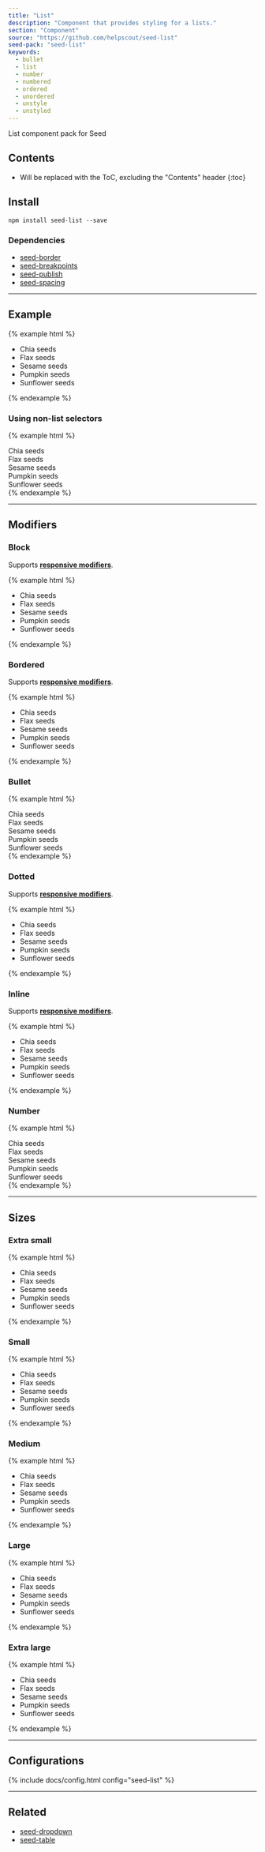 ```yaml
---
title: "List"
description: "Component that provides styling for a lists."
section: "Component"
source: "https://github.com/helpscout/seed-list"
seed-pack: "seed-list"
keywords:
  - bullet
  - list
  - number
  - numbered
  - ordered
  - unordered
  - unstyle
  - unstyled
---
```


List component pack for Seed

## Contents

* Will be replaced with the ToC, excluding the "Contents" header
{:toc}

## Install

```
npm install seed-list --save
```


### Dependencies

* [seed-border](/seed/packs/seed-border)
* [seed-breakpoints](/seed/packs/seed-breakpoints)
* [seed-publish](/seed/packs/seed-publish)
* [seed-spacing](/seed/packs/seed-spacing)



---


## Example

{% example html %}
<ul class="c-list">
  <li>Chia seeds</li>
  <li>Flax seeds</li>
  <li>Sesame seeds</li>
  <li>Pumpkin seeds</li>
  <li>Sunflower seeds</li>
</ul>
{% endexample %}


### Using non-list selectors

{% example html %}
<div class="c-list">
  <div class="c-list__item">Chia seeds</div>
  <div class="c-list__item">Flax seeds</div>
  <div class="c-list__item">Sesame seeds</div>
  <div class="c-list__item">Pumpkin seeds</div>
  <div class="c-list__item">Sunflower seeds</div>
</div>
{% endexample %}


---


## Modifiers


### Block

Supports **[responsive modifiers](/seed/packs/seed-breakpoints/#responsive-modifiers)**.

{% example html %}
<ul class="c-list c-list--block">
  <li>Chia seeds</li>
  <li>Flax seeds</li>
  <li>Sesame seeds</li>
  <li>Pumpkin seeds</li>
  <li>Sunflower seeds</li>
</ul>
{% endexample %}


### Bordered

Supports **[responsive modifiers](/seed/packs/seed-breakpoints/#responsive-modifiers)**.

{% example html %}
<ul class="c-list c-list--bordered">
  <li>Chia seeds</li>
  <li>Flax seeds</li>
  <li>Sesame seeds</li>
  <li>Pumpkin seeds</li>
  <li>Sunflower seeds</li>
</ul>
{% endexample %}


### Bullet

{% example html %}
<div class="c-list c-list--bullet">
  <div class="c-list__item">Chia seeds</div>
  <div class="c-list__item">Flax seeds</div>
  <div class="c-list__item">Sesame seeds</div>
  <div class="c-list__item">Pumpkin seeds</div>
  <div class="c-list__item">Sunflower seeds</div>
</div>
{% endexample %}


### Dotted

Supports **[responsive modifiers](/seed/packs/seed-breakpoints/#responsive-modifiers)**.

{% example html %}
<ul class="c-list c-list--dotted">
  <li>Chia seeds</li>
  <li>Flax seeds</li>
  <li>Sesame seeds</li>
  <li>Pumpkin seeds</li>
  <li>Sunflower seeds</li>
</ul>
{% endexample %}


### Inline

Supports **[responsive modifiers](/seed/packs/seed-breakpoints/#responsive-modifiers)**.

{% example html %}
<ul class="c-list c-list--inline">
  <li>Chia seeds</li>
  <li>Flax seeds</li>
  <li>Sesame seeds</li>
  <li>Pumpkin seeds</li>
  <li>Sunflower seeds</li>
</ul>
{% endexample %}


### Number

{% example html %}
<div class="c-list c-list--number">
  <div class="c-list__item">Chia seeds</div>
  <div class="c-list__item">Flax seeds</div>
  <div class="c-list__item">Sesame seeds</div>
  <div class="c-list__item">Pumpkin seeds</div>
  <div class="c-list__item">Sunflower seeds</div>
</div>
{% endexample %}



---



## Sizes


### Extra small

{% example html %}
<ul class="c-list c-list--xs">
  <li>Chia seeds</li>
  <li>Flax seeds</li>
  <li>Sesame seeds</li>
  <li>Pumpkin seeds</li>
  <li>Sunflower seeds</li>
</ul>
{% endexample %}


### Small

{% example html %}
<ul class="c-list c-list--sm">
  <li>Chia seeds</li>
  <li>Flax seeds</li>
  <li>Sesame seeds</li>
  <li>Pumpkin seeds</li>
  <li>Sunflower seeds</li>
</ul>
{% endexample %}


### Medium

{% example html %}
<ul class="c-list c-list--md">
  <li>Chia seeds</li>
  <li>Flax seeds</li>
  <li>Sesame seeds</li>
  <li>Pumpkin seeds</li>
  <li>Sunflower seeds</li>
</ul>
{% endexample %}


### Large

{% example html %}
<ul class="c-list c-list--lg">
  <li>Chia seeds</li>
  <li>Flax seeds</li>
  <li>Sesame seeds</li>
  <li>Pumpkin seeds</li>
  <li>Sunflower seeds</li>
</ul>
{% endexample %}


### Extra large

{% example html %}
<ul class="c-list c-list--xl">
  <li>Chia seeds</li>
  <li>Flax seeds</li>
  <li>Sesame seeds</li>
  <li>Pumpkin seeds</li>
  <li>Sunflower seeds</li>
</ul>
{% endexample %}



---



## Configurations

{% include docs/config.html config="seed-list" %}



---



## Related

* [seed-dropdown](/seed/packs/seed-dropdown)
* [seed-table](/seed/packs/seed-dropdown)
